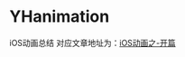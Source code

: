 # YHanimation
iOS动画总结
对应文章地址为：[iOS动画之-开篇](https://www.cnblogs.com/xiaomingchitang/articles/13186508.html)
